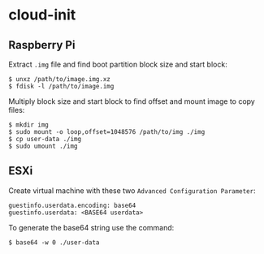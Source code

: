 # cloud-init

## Raspberry Pi

Extract `.img` file and find boot partition block size and start block:

```console
$ unxz /path/to/image.img.xz
$ fdisk -l /path/to/image.img
```

Multiply block size and start block to find offset and mount image to copy
files:

```console
$ mkdir img
$ sudo mount -o loop,offset=1048576 /path/to/img ./img
$ cp user-data ./img
$ sudo umount ./img
```

## ESXi

Create virtual machine with these two `Advanced Configuration Parameter`:

```
guestinfo.userdata.encoding: base64
guestinfo.userdata: <BASE64 userdata>
```

To generate the base64 string use the command:

```console
$ base64 -w 0 ./user-data
```
